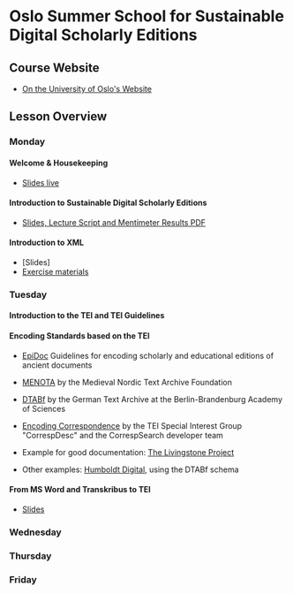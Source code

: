 # Oslo Summer School for Sustainable Digital Scholarly Editions

## Course Website

- [On the University of Oslo's Website](https://www.ub.uio.no/english/libraries/dsc/berut/events/workshops/2025-09-22-26_xml-summerschool.html)

## Lesson Overview

### Monday

#### Welcome & Housekeeping

- [Slides live](https://slides.com/annikarockenberger/oslo-summer-school_2025)

#### Introduction to Sustainable Digital Scholarly Editions

- [Slides, Lecture Script and Mentimeter Results PDF](https://zenodo.org/records/17177211)

#### Introduction to XML

- [Slides]
- [Exercise materials](https://raw.githubusercontent.com/emylonas/LIS542A-Sources/refs/heads/main/Week4-Validation/OxygenCorrections.xml)

### Tuesday

#### Introduction to the TEI and TEI Guidelines

#### Encoding Standards based on the TEI

- [EpiDoc](https://epidoc.stoa.org/) Guidelines for encoding scholarly and educational editions of ancient documents
- [MENOTA](https://www.menota.org/EN_forside.xhtml) by the Medieval Nordic Text Archive Foundation
- [DTABf](https://www.deutschestextarchiv.de/doku/basisformat/introduction_en.html) by the German Text Archive at the Berlin-Brandenburg Academy of Sciences
- [Encoding Correspondence](https://encoding-correspondence.bbaw.de/v1/) by the TEI Special Interest Group "CorrespDesc" and the CorrespSearch developer team

- Example for good documentation: [The Livingstone Project](https://livingstoneonline.org/)

- Other examples: [Humboldt Digital](https://edition-humboldt.de/?&l=en), using the DTABf schema

#### From MS Word and Transkribus to TEI

- [Slides](/word-to-tei.pdf)

### Wednesday

### Thursday

### Friday
